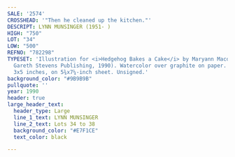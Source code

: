 ```yaml
---
SALE: '2574'
CROSSHEAD: '"Then he cleaned up the kitchen."'
DESCRIPT: LYNN MUNSINGER (1951- )
HIGH: "750"
LOT: "34"
LOW: "500"
REFNO: "782298"
TYPESET: 'Illustration for <i>Hedgehog Bakes a Cake</i> by Maryann Macdonald (Milwaukee:
  Gareth Stevens Publishing, 1990). Watercolor over graphite on paper. 75x125 mm;
  3x5 inches, on 5¾x7¼-inch sheet. Unsigned.'
background_color: "#9B9B9B"
pullquote: ''
year: 1990
header: true
large_header_text:
  header_type: Large
  line_1_text: LYNN MUNSINGER
  line_2_text: Lots 34 to 38
  background_color: "#E7F1CE"
  text_color: black

---
```

